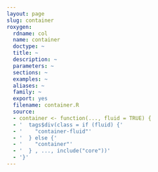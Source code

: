 ```yaml
---
layout: page
slug: container
roxygen:
  rdname: col
  name: container
  doctype: ~
  title: ~
  description: ~
  parameters: ~
  sections: ~
  examples: ~
  aliases: ~
  family: ~
  export: yes
  filename: container.R
  source:
  - container <- function(..., fluid = TRUE) {
  - '  tags$div(class = if (fluid) {'
  - '    "container-fluid"'
  - '  } else {'
  - '    "container"'
  - '  } , ..., include("core"))'
  - '}'
---
```

